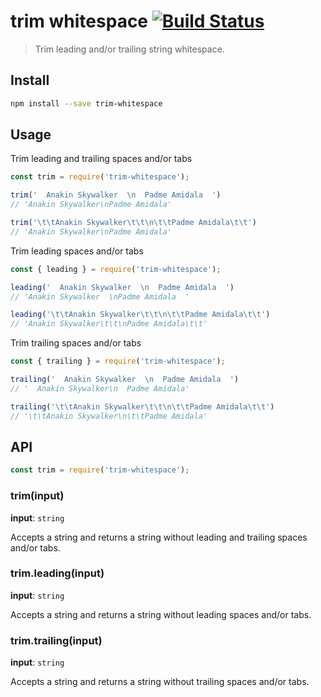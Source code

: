# trim whitespace [![Build Status](https://travis-ci.org/bcmarinacci/trim-whitespace.svg?branch=master)](https://travis-ci.org/bcmarinacci/trim-whitespace)

> Trim leading and/or trailing string whitespace.

## Install
```bash
npm install --save trim-whitespace
```

## Usage

Trim leading and trailing spaces and/or tabs
```javascript
const trim = require('trim-whitespace');

trim('  Anakin Skywalker  \n  Padme Amidala  ')
// 'Anakin Skywalker\nPadme Amidala'

trim('\t\tAnakin Skywalker\t\t\n\t\tPadme Amidala\t\t')
// 'Anakin Skywalker\nPadme Amidala'
```

Trim leading spaces and/or tabs
```javascript
const { leading } = require('trim-whitespace');

leading('  Anakin Skywalker  \n  Padme Amidala  ')
// 'Anakin Skywalker  \nPadme Amidala  '

leading('\t\tAnakin Skywalker\t\t\n\t\tPadme Amidala\t\t')
// 'Anakin Skywalker\t\t\nPadme Amidala\t\t'
```

Trim trailing spaces and/or tabs
```javascript
const { trailing } = require('trim-whitespace');

trailing('  Anakin Skywalker  \n  Padme Amidala  ')
// '  Anakin Skywalker\n  Padme Amidala'

trailing('\t\tAnakin Skywalker\t\t\n\t\tPadme Amidala\t\t')
// '\t\tAnakin Skywalker\n\t\tPadme Amidala'
```

## API

```javascript
const trim = require('trim-whitespace');
```

### trim(input)

__input__: `string`

Accepts a string and returns a string without leading and trailing spaces and/or tabs.

### trim.leading(input)

__input__: `string`

Accepts a string and returns a string without leading spaces and/or tabs.

### trim.trailing(input)

__input__: `string`

Accepts a string and returns a string without trailing spaces and/or tabs.

